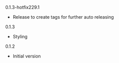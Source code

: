 0.1.3-hotfix229.1
- Release to create tags for further auto releasing

0.1.3
- Styling

0.1.2
- Initial version

